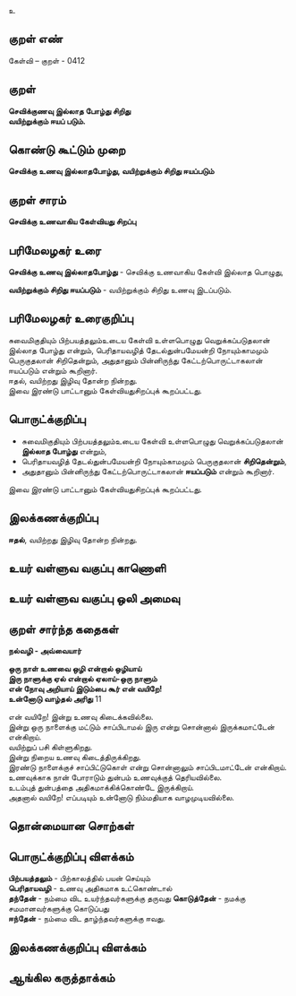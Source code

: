 உ

## குறள் எண் 

கேள்வி – குறள் - 0412  

## குறள் 

**செவிக்குணவு இல்லாத போழ்து சிறிது  
வயிற்றுக்கும் ஈயப் படும்.**

## கொண்டு கூட்டும் முறை

**செவிக்கு உணவு இல்லாதபோழ்து, வயிற்றுக்கும் சிறிது ஈயப்படும்**

## குறள் சாரம் 

**செவிக்கு உணவாகிய கேள்வியது சிறப்பு**  

## பரிமேலழகர் உரை

**செவிக்கு உணவு இல்லாதபோழ்து** - செவிக்கு உணவாகிய கேள்வி இல்லாத பொழுது,  

**வயிற்றுக்கும் சிறிது ஈயப்படும்** - வயிற்றுக்கும் சிறிது உணவு இடப்படும். 

## பரிமேலழகர் உரைகுறிப்பு   

சுவைமிகுதியும் பிற்பயத்தலும்உடைய கேள்வி உள்ளபொழுது வெறுக்கப்படுதலான் இல்லாத போழ்து என்றும், பெரிதாயவழித் தேடல்துன்பமேயன்றி நோயும்காமமும் பெருகுதலான் சிறிதென்றும், அதுதானும் பின்னிருந்து கேட்டற்பொருட்டாகலான் ஈயப்படும் என்றும் கூறினார்.  
ஈதல், வயிற்றது இழிவு தோன்ற நின்றது.  
இவை இரண்டு பாட்டானும் கேள்வியதுசிறப்புக் கூறப்பட்டது.    

## பொருட்க்குறிப்பு 

* சுவைமிகுதியும் பிற்பயத்தலும்உடைய கேள்வி உள்ளபொழுது வெறுக்கப்படுதலான் **இல்லாத போழ்து** என்றும்,  
* பெரிதாயவழித் தேடல்துன்பமேயன்றி நோயும்காமமும் பெருகுதலான் **சிறிதென்றும்**,  
* அதுதானும் பின்னிருந்து கேட்டற்பொருட்டாகலான் **ஈயப்படும்** என்றும் கூறினார்.    

இவை இரண்டு பாட்டானும் கேள்வியதுசிறப்புக் கூறப்பட்டது.    

## இலக்கணக்குறிப்பு  

**ஈதல்**, வயிற்றது இழிவு தோன்ற நின்றது.  

## உயர் வள்ளுவ வகுப்பு காணொளி


## உயர் வள்ளுவ வகுப்பு ஒலி அமைவு 

 
## குறள் சார்ந்த கதைகள்  

**நல்வழி - அவ்வையார்**

**ஒரு நாள் உணவை ஒழி என்றால் ஒழியாய்  
இரு நாளுக்கு ஏல் என்றால் ஏலாய்-ஒரு நாளும்  
என் நோவு அறியாய் இடும்பை கூர் என் வயிறே!  
உன்னோடு வாழ்தல் அரிது** 	11  

என் வயிறே! இன்று உணவு கிடைக்கவில்லை.  
இன்று ஒரு நாளைக்கு மட்டும் சாப்பிடாமல் இரு என்று சொன்னால் இருக்கமாட்டேன் என்கிறாய்.  
வயிற்றுப் பசி கிள்ளுகிறது.  
இன்று நிறைய உணவு கிடைத்திருக்கிறது.  
இரண்டு நாளைக்குச் சாப்பிட்டுகொள் என்று சொன்னாலும் சாப்பிடமாட்டேன் என்கிறாய்.  
உணவுக்காக நான் போராடும் துன்பம் உணவுக்குத் தெரியவில்லை.  
உடம்புத் துன்பத்தை அதிகமாக்கிக்கொண்டே இருக்கிறாய்.  
அதனால் வயிறே! எப்படியும் உன்னோடு நிம்மதியாக வாழமுடியவில்லை.   

## தொன்மையான சொற்கள்


## பொருட்க்குறிப்பு விளக்கம்

 **பிற்பயத்தலும்** - பிற்காலத்தில் பயன் செய்யும்  
 **பெரிதாயவழி** - உணவு அதிகமாக உட்கொண்டால்   
 **தந்தேன்** - நம்மை விட உயர்ந்தவர்களுக்கு தருவது 
 **கொடுத்தேன்** - நமக்கு சமமானவர்களுக்கு கொடுப்பது   
 **ஈந்தேன்** - நம்மை விட தாழ்ந்தவர்களுக்கு ஈவது.
 
## இலக்கணக்குறிப்பு விளக்கம்


## ஆங்கில கருத்தாக்கம் 


